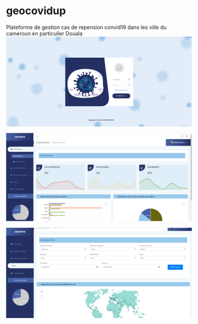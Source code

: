 # geocovidup
 Plateforme de gestion cas de repension convid19 dans les ville du cameroun en particulier Douala
  ![preview login ](/preview3.PNG "login page ")
  
![preview login ](/preview1.PNG "login page ")
   
![preview login ](/preview2.PNG "login page ")
